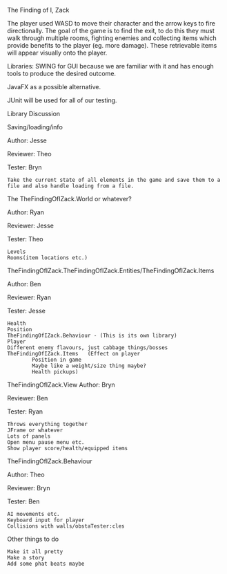 The Finding of I, Zack

The player used WASD to move their character and the arrow keys to fire directionally.
The goal of the game is to find the exit, to do this they must walk through multiple rooms, fighting enemies and collecting items which provide benefits to the player (eg. more damage). These retrievable items will appear visually onto the player.


Libraries:
SWING for GUI because we are familiar with it and has enough tools to produce the desired outcome.

JavaFX as a possible alternative.

JUnit will be used for all of our testing.

Library Discussion

Saving/loading/info

Author: Jesse

Reviewer: Theo

Tester: Bryn

    Take the current state of all elements in the game and save them to a file and also handle loading from a file.




The TheFindingOfIZack.World or whatever?

Author: Ryan

Reviewer: Jesse

Tester: Theo

    Levels
    Rooms(item locations etc.)


TheFindingOfIZack.TheFindingOfIZack.Entities/TheFindingOfIZack.Items

Author: Ben

Reviewer: Ryan

Tester: Jesse

    Health
    Position
    TheFindingOfIZack.Behaviour - (This is its own library)
    Player
    Different enemy flavours, just cabbage things/bosses
    TheFindingOfIZack.Items   (Effect on player
            Position in game
            Maybe like a weight/size thing maybe?
            Health pickups)

TheFindingOfIZack.View
Author: Bryn

Reviewer: Ben

Tester: Ryan

    Throws everything together
    JFrame or whatever
    Lots of panels
    Open menu pause menu etc.
    Show player score/health/equipped items
    
TheFindingOfIZack.Behaviour

Author: Theo

Reviewer: Bryn

Tester: Ben

    AI movements etc.
    Keyboard input for player
    Collisions with walls/obstaTester:cles 


Other things to do

    Make it all pretty
    Make a story
    Add some phat beats maybe
    
